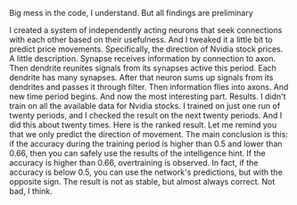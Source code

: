 Big mess in the code, I understand. But all findings are preliminary

I created a system of independently acting neurons that seek connections with each other based on their usefulness. And I tweaked it a little bit to predict price movements. Specifically, the direction of Nvidia stock prices. 
A little description. 
Synapse receives information by connection to axon. 
Then dendrite reunites signals from its synapses active this period. Each dendrite has many synapses. 
After that neuron sums up signals from its dendrites and passes it through filter. Then information flies into axons. And new time period begins. 
And now the most interesting part. Results.
I didn't train on all the available data for Nvidia stocks. I trained on just one run of twenty periods, and I checked the result on the next twenty periods. And I did this about twenty times. 
Here is the ranked result.
Let me remind you that we only predict the direction of movement. The main conclusion is this: if the accuracy during the training period is higher than 0.5 and lower than 0.66, then you can safely use the results of the intelligence hint. If the accuracy is higher than 0.66, overtraining is observed.
In fact, if the accuracy is below 0.5, you can use the network's predictions, but with the opposite sign. The result is not as stable, but almost always correct. 
Not bad, I think.

